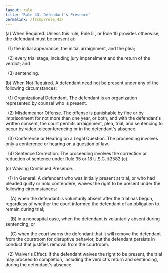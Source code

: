 ```yaml
---
layout: rule
title: "Rule 43. Defendant's Presence"
permalink: /frcmp/rule_43/
---
```


(a) When Required. Unless this rule, Rule 5 , or Rule 10 provides otherwise, the defendant must be present at:


&nbsp;&nbsp;(1) the initial appearance, the initial arraignment, and the plea;


&nbsp;&nbsp;(2) every trial stage, including jury impanelment and the return of the verdict; and


&nbsp;&nbsp;(3) sentencing.


(b) When Not Required. A defendant need not be present under any of the following circumstances:


&nbsp;&nbsp;(1) Organizational Defendant. The defendant is an organization represented by counsel who is present.


&nbsp;&nbsp;(2) Misdemeanor Offense. The offense is punishable by fine or by imprisonment for not more than one year, or both, and with the defendant's written consent, the court permits arraignment, plea, trial, and sentencing to occur by video teleconferencing or in the defendant's absence.


&nbsp;&nbsp;(3) Conference or Hearing on a Legal Question. The proceeding involves only a conference or hearing on a question of law.


&nbsp;&nbsp;(4) Sentence Correction. The proceeding involves the correction or reduction of sentence under Rule 35 or 18 U.S.C. §3582 (c).


(c) Waiving Continued Presence.


&nbsp;&nbsp;(1) In General. A defendant who was initially present at trial, or who had pleaded guilty or nolo contendere, waives the right to be present under the following circumstances:


&nbsp;&nbsp;&nbsp;&nbsp;(A) when the defendant is voluntarily absent after the trial has begun, regardless of whether the court informed the defendant of an obligation to remain during trial;


&nbsp;&nbsp;&nbsp;&nbsp;(B) in a noncapital case, when the defendant is voluntarily absent during sentencing; or


&nbsp;&nbsp;&nbsp;&nbsp;(C) when the court warns the defendant that it will remove the defendant from the courtroom for disruptive behavior, but the defendant persists in conduct that justifies removal from the courtroom.


&nbsp;&nbsp;(2) Waiver's Effect. If the defendant waives the right to be present, the trial may proceed to completion, including the verdict's return and sentencing, during the defendant's absence.